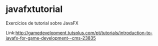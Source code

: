 # javafxtutorial
Exercícios de tutorial sobre JavaFX

Link:http://gamedevelopment.tutsplus.com/pt/tutorials/introduction-to-javafx-for-game-development--cms-23835
